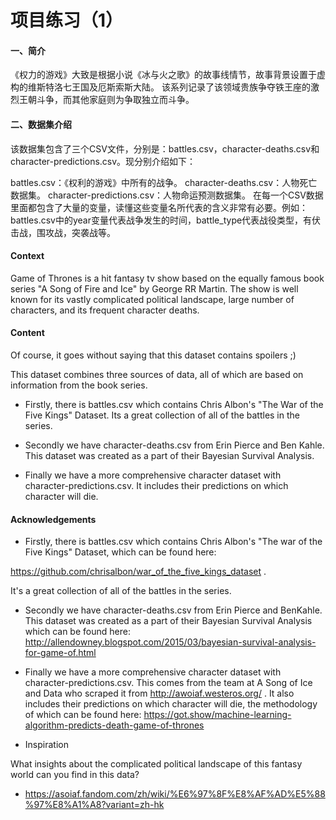 # 项目练习（1）

#### 一、简介

《权力的游戏》大致是根据小说《冰与火之歌》的故事线情节，故事背景设置于虚构的维斯特洛七王国及厄斯索斯大陆。 该系列记录了该领域贵族争夺铁王座的激烈王朝斗争，而其他家庭则为争取独立而斗争。



#### 二、数据集介绍
该数据集包含了三个CSV文件，分别是：battles.csv，character-deaths.csv和character-predictions.csv。现分别介绍如下：

battles.csv：《权利的游戏》中所有的战争。
character-deaths.csv：人物死亡数据集。
character-predictions.csv：人物命运预测数据集。
在每一个CSV数据里面都包含了大量的变量，读懂这些变量名所代表的含义非常有必要。例如：battles.csv中的year变量代表战争发生的时间，battle_type代表战役类型，有伏击战，围攻战，突袭战等。


#### Context

Game of Thrones is a hit fantasy tv show based on the equally famous book series "A Song of Fire and Ice" by George RR Martin. The show is well known for its vastly complicated political landscape, large number of characters, and its frequent character deaths.

#### Content

Of course, it goes without saying that this dataset contains spoilers ;)

This dataset combines three sources of data, all of which are based on information from the book series.

- Firstly, there is battles.csv which contains Chris Albon's "The
War of the Five Kings" Dataset. Its a
great collection of all of the battles in the series.

- Secondly we have character-deaths.csv from Erin Pierce and Ben
Kahle. This dataset was created as a part of their Bayesian Survival
Analysis.

- Finally we have a more comprehensive character dataset with
character-predictions.csv. It
includes their predictions on which character will die.

#### Acknowledgements

- Firstly, there is battles.csv which contains Chris Albon's "The war of the Five Kings" Dataset, which can be found here:

https://github.com/chrisalbon/war_of_the_five_kings_dataset . 

It's a great collection of all of the battles in the series.

- Secondly we have character-deaths.csv from Erin Pierce and BenKahle. This dataset was created as a part of their Bayesian Survival
Analysis which can be found here: http://allendowney.blogspot.com/2015/03/bayesian-survival-analysis-for-game-of.html

- Finally we have a more comprehensive character dataset with character-predictions.csv. This comes from the team at A Song of Ice and Data who scraped it from http://awoiaf.westeros.org/ . It also includes their predictions on which character will die, the methodology of which can be found here: https://got.show/machine-learning-algorithm-predicts-death-game-of-thrones

- Inspiration

What insights about the complicated political landscape of this fantasy world can you find in this data?
  
  
- https://asoiaf.fandom.com/zh/wiki/%E6%97%8F%E8%AF%AD%E5%88%97%E8%A1%A8?variant=zh-hk